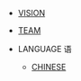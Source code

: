 <!-- 侧边栏 docs/_navbar.md -->
- [VISION](INTRO/NAVBAR/Vision.md)

- [TEAM](INTRO/NAVBAR/Team.md)

- LANGUAGE 语
  - [CHINESE](/CHINESE/)